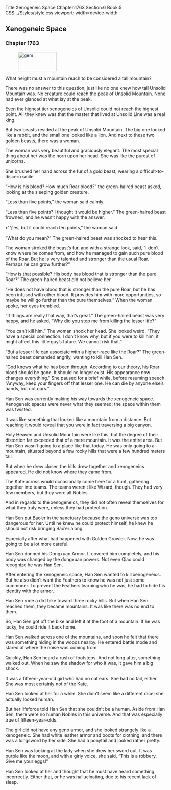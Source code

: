 Title:Xenogeneic Space 
Chapter:1763 
Section:6 
Book:5 
CSS:../Styles/style.css 
viewport: width=device-width
  
## Xenogeneic Space
### Chapter 1763 
<figure>
	<img src="../Images/gem.gif" alt="gem" id="gem" width="120" height="60" />
</figure>
  

  
  What height must a mountain reach to be considered a tall mountain?

There was no answer to this question, just like no one knew how tall Unsolid Mountain was. No creature could reach the peak of Unsolid Mountain. None had ever glanced at what lay at the peak.

Even the highest tier xenogeneics of Unsolid could not reach the highest point. All they knew was that the master that lived at Unsolid Line was a real king.

But two beasts resided at the peak of Unsolid Mountain. The big one looked like a rabbit, and the small one looked like a lion. And next to these two golden beasts, there was a woman.

The woman was very beautiful and graciously elegant. The most special thing about her was the horn upon her head. She was like the purest of unicorns.

She brushed her hand across the fur of a gold beast, wearing a difficult-to-discern smile.

“How is his blood? How much Roar blood?” the green-haired beast asked, looking at the sleeping golden creature.

“Less than five points,” the woman said calmly.

“Less than five points? I thought it would be higher.” The green-haired beast frowned, and he wasn’t happy with the answer.

•’丫es, but it could reach ten points,” the woman said

“What do you mean?” The green-haired beast was shocked to hear this.

The woman stroked the beast’s fur, and with a strange look, said, “I don’t know where he comes from, and how he managed to gain such pure blood of the Roar. But he is very talented and stronger than the usual Roar. Perhaps he can grow further?”

“How is that possible? His body has blood that is stronger than the pure Roar?” The green-haired beast did not believe her.

“He does not have blood that is stronger than the pure Roar, but he has been infused with other blood. It provides him with more opportunities, so maybe he will go further than the pure themselves.” When the woman spoke, her eyes trembled.

“If things are really that way, that’s great.” The green-haired beast was very happy, and he asked, “Why did you stop me from killing the lesser life?”

“You can’t kill him.” The woman shook her head. She looked weird. “They have a special connection. I don’t know why, but if you were to kill him, it might affect this little guy’s future. We cannot risk that.”

“But a lesser life can associate with a higher-race like the Roar?” The green-haired beast demanded angrily, wanting to kill Han Sen.

“God knows what he has been through. According to our theory, his Roar blood should be gone. It should no longer exist. His appearance now changes everything.” She paused for a brief while, before resuming speech. “Anyway, keep your fingers off that lesser one. He can die by anyone else’s hands, but not ours.”

Han Sen was currently making his way towards the xenogeneic space. Xenogeneic spaces were never what they seemed; the space within them was twisted.

It was like something that looked like a mountain from a distance. But reaching it would reveal that you were in fact traversing a big canyon.

Holy Heaven and Unsolid Mountain were like this, but the degree of their distortion far exceeded that of a mere mountain. It was the entire area. But Han Sen wasn’t going to a place like that today. He was only going to a mountain, situated beyond a few rocky hills that were a few hundred meters tall.

But when he drew closer, the hills drew together and xenogeneics appeared. He did not know where they came from.

The Kate across would occasionally come here for a hunt, gathering together into teams. The teams weren’t like Wizard, though. They had very few members, but they were all Nobles.

And in regards to the xenogeneics, they did not often reveal themselves for what they truly were, unless they had protection.

Han Sen put Bao’er in the sanctuary because the geno universe was too dangerous for her. Until he knew he could protect himself, he knew he should not risk bringing Bao’er along.

Especially after what had happened with Golden Growler. Now, he was going to be a lot more careful.

Han Sen donned his Dongxuan Armor. It covered him completely, and his body was changed by the dongxuan powers. Not even Qiao could recognize he was Han Sen.

After entering the xenogeneic space, Han Sen wanted to kill xenogeneics. But he also didn’t want the Feathers to know he was not just some commoner. To prevent the Feathers learning who he was, he had to hide his identity with the armor.

Han Sen rode a dirt bike toward three rocky hills. But when Han Sen reached them, they became mountains. It was like there was no end to them.

So, Han Sen got off the bike and left it at the foot of a mountain. If he was lucky, he could ride it back home.

Han Sen walked across one of the mountains, and soon he felt that there was something hiding in the woods nearby. He entered battle mode and stared at where the noise was coming from.

Quickly, Han Sen heard a rush of footsteps. And not long after, something walked out. When he saw the shadow for who it was, it gave him a big shock.

It was a fifteen-year-old girl who had no cat ears. She had no tail, either. She was most certainly not of the Kate.

Han Sen looked at her for a while. She didn’t seem like a different race; she actually looked human.

But her lifeforce told Han Sen that she couldn’t be a human. Aside from Han Sen, there were no human Nobles in this universe. And that was especially true of fifteen-year-olds.

The girl did not have any geno armor, and she looked strangely like a xenogeneic. She had white leather armor and boots for clothing, and there was a longsword by her side. She had a ponytail and looked rather pretty.

Han Sen was looking at the lady when she drew her sword out. It was purple like the moon, and with a girly voice, she said, “This is a robbery. Give me your eggs!”

Han Sen looked at her and thought that he must have heard something incorrectly. Either that, or he was hallucinating, due to his recent lack of sleep.
